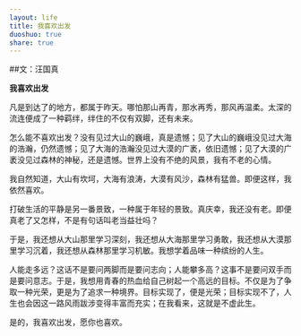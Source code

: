 ```yaml
---
layout: life
title: 我喜欢出发
duoshuo: true
share: true
---
```

##文：汪国真

**我喜欢出发**

凡是到达了的地方，都属于昨天。哪怕那山再青，那水再秀，那风再温柔。太深的流连便成了一种羁绊，绊住的不仅有双脚，还有未来。


怎么能不喜欢出发？没有见过大山的巍峨，真是遗憾；见了大山的巍峨没见过大海的浩瀚，仍然遗憾；见了大海的浩瀚没见过大漠的广袤，依旧遗憾；见了大漠的广袤没见过森林的神秘，还是遗憾。世界上没有不绝的风景，我有不老的心情。

我自然知道，大山有坎坷，大海有浪涛，大漠有风沙，森林有猛兽。即便这样，我依然喜欢。

打破生活的平静是另一番景致，一种属于年轻的景致。真庆幸，我还没有老。即便真老了又怎样，不是有句话叫老当益壮吗？

于是，我还想从大山那里学习深刻，我还想从大海那里学习勇敢，我还想从大漠那里学习沉着，我还想从森林那里学习机敏。我想学着品味一种缤纷的人生。

人能走多远？这话不是要问两脚而是要问志向；人能攀多高？这事不是要问双手而是要问意志。于是，我想用青春的热血给自己树起一个高远的目标。不仅是为了争取一种光荣，更是为了追求一种境界。目标实现了，便是光荣；目标实现不了，人生也会因这一路风雨跋涉变得丰富而充实；在我看来，这就是不虚此生。

是的，我喜欢出发，愿你也喜欢。

